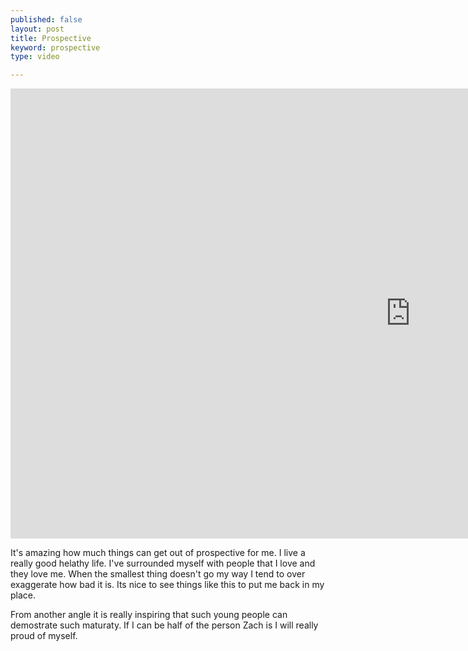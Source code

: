 ```yaml
---
published: false
layout: post
title: Prospective
keyword: prospective
type: video

---
```


<section class="video-contianer">
<iframe width="1280" height="720" src="http://www.youtube.com/embed/9NjKgV65fpo" frameborder="0" allowfullscreen></iframe>
</section>

It's amazing how much things can get out of prospective for me. I live a really good helathy life. I've surrounded myself with people that I love and they love me. When the smallest thing doesn't go my way I tend to over exaggerate how bad it is. Its nice to see things like this to put me back in my place. 

From another angle it is really inspiring that such young people can demostrate such maturaty. If I can be half of the person Zach is I will really proud of myself.
